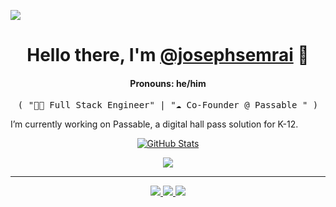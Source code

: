 ![](https://media-exp1.licdn.com/dms/image/C4E1BAQEvrGXFdpTAKw/company-background_10000/0/1601244621688?e=1609812000&v=beta&t=-RFeWggHxzqgFtZ7JnczSj-ubtm0kB9DbaK1V6f039s)

<p>
  <h1 align="center">
    <b>Hello there, I'm <a href="https://github.com/JosephSemrai">@josephsemrai</a> 👋</b>
  </h1>
  <h4 align="center">
    <b>Pronouns: he/him</b>
  </h4>
  <p align="center">
    <samp>( "👨‍💻 Full Stack Engineer" | "☁️ Co-Founder @ Passable " )</samp>
  </p>
  I’m currently working on Passable, a digital hall pass solution for K-12.
</p>

<p align="center">
  <a href="https://github.com/JosephSemrai">
    <img alt="GitHub Stats" src="https://github-readme-stats.vercel.app/api?username=JosephSemrai&show_icons=true&theme=graywhite&count_private=true&include_all_commits=true" />
  </a>
</p>

<p align="center">
<img src="https://visitor-badge.laobi.icu/badge?page_id=josephsemrai.visitor-badge" />
</p>

-----
<p align="center">
  <a href="https://github.com/JosephSemrai">
    <img src="https://img.shields.io/badge/github-JosephSemrai-211F1F?logo=github&logoColor=white&style=flat-square" />
  </a>
  <a href="https://josephsemrai.com">
    <img src="https://img.shields.io/badge/website-JosephSemrai.com-1BC?logo=react&logoColor=white&style=flat-square" />
  </a>
  <a href="https://www.linkedin.com/in/~joe">
    <img src="https://img.shields.io/badge/linkedin-Joseph Semrai-0072B1?logo=linkedin&style=flat-square" />
  </a>
</p>
